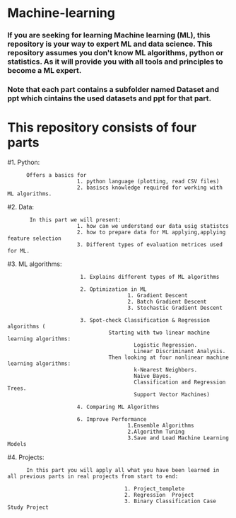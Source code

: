 # Machine-learning
### If you are seeking for learning Machine learning (ML), this repository is your way to expert ML and data science. This repository assumes you don't know ML algorithms, python or statistics. As it will provide you with all tools and principles to become a ML expert. 

### Note that each part contains a subfolder named Dataset and ppt which cintains the used datasets and ppt for that part.

# This repository consists of four parts

  #1.  Python: 
                          
          Offers a basics for 
                          1. python language (plotting, read CSV files)
                          2. basiscs knowledge required for working with ML algorithms.


  #2.  Data: 
  
           In this part we will present:
                          1. how can we understand our data usig statistcs
                          2. how to prepare data for ML applying,applying feature selection 
                          3. Different types of evaluation metrices used for ML.


  #3.  ML algorithms: 
                           
                           1. Explains different types of ML algorithms
                           
                           2. Optimization in ML
                                          1. Gradient Descent
                                          2. Batch Gradient Descent
                                          3. Stochastic Gradient Descent
                           
                           3. Spot-check Classification & Regression algorithms (
                                    Starting with two linear machine learning algorithms:
                                            Logistic Regression.
                                            Linear Discriminant Analysis.
                                    Then looking at four nonlinear machine learning algorithms:
                                            k-Nearest Neighbors.
                                            Naive Bayes.
                                            Classification and Regression Trees.
                                            Support Vector Machines)
                                                    
                          4. Comparing ML Algorithms      
                                     
                          6. Improve Performance
                                          1.Ensemble Algorithms
                                          2.Algorithm Tuning
                                          3.Save and Load Machine Learning Models


  #4.  Projects: 
          
          In this part you will apply all what you have been learned in all previous parts in real projects from start to end:
          
                                         1. Project_templete
                                         2. Regression  Project
                                         3. Binary Classification Case Study Project

